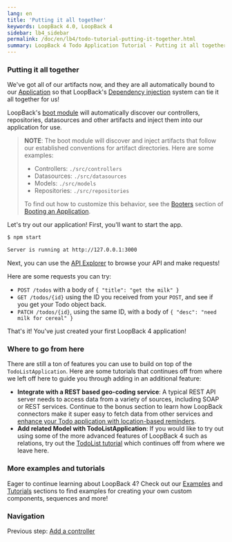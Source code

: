 ```yaml
---
lang: en
title: 'Putting it all together'
keywords: LoopBack 4.0, LoopBack 4
sidebar: lb4_sidebar
permalink: /doc/en/lb4/todo-tutorial-putting-it-together.html
summary: LoopBack 4 Todo Application Tutorial - Putting it all together
---
```


### Putting it all together

We've got all of our artifacts now, and they are all automatically bound to our
[Application](Application.md) so that LoopBack's
[Dependency injection](Dependency-injection.md) system can tie it all together
for us!

LoopBack's
[boot module](https://github.com/strongloop/loopback-next/tree/master/packages/boot)
will automatically discover our controllers, repositories, datasources and other
artifacts and inject them into our application for use.

> **NOTE**: The boot module will discover and inject artifacts that follow our
> established conventions for artifact directories. Here are some examples:
>
> - Controllers: `./src/controllers`
> - Datasources: `./src/datasources`
> - Models: `./src/models`
> - Repositories: `./src/repositories`
>
> To find out how to customize this behavior, see the
> [Booters](Booting-an-Application.md#booters) section of
> [Booting an Application](Booting-an-Application.md).

Let's try out our application! First, you'll want to start the app.

```sh
$ npm start

Server is running at http://127.0.0.1:3000
```

Next, you can use the [API Explorer](http://localhost:3000/explorer) to browse
your API and make requests!

Here are some requests you can try:

- `POST /todos` with a body of `{ "title": "get the milk" }`
- `GET /todos/{id}` using the ID you received from your `POST`, and see if you
  get your Todo object back.
- `PATCH /todos/{id}`, using the same ID, with a body of
  `{ "desc": "need milk for cereal" }`

That's it! You've just created your first LoopBack 4 application!

### Where to go from here

There are still a ton of features you can use to build on top of the
`TodoListApplication`. Here are some tutorials that continues off from where we
left off here to guide you through adding in an additional feature:

- **Integrate with a REST based geo-coding service**: A typical REST API server
  needs to access data from a variety of sources, including SOAP or REST
  services. Continue to the bonus section to learn how LoopBack connectors make
  it super easy to fetch data from other services and
  [enhance your Todo application with location-based reminders](todo-tutorial-geocoding-service.md).
- **Add related Model with TodoListApplication**: If you would like to try out
  using some of the more advanced features of LoopBack 4 such as relations, try
  out the
  [TodoList tutorial](https://loopback.io/doc/en/lb4/todo-list-tutorial.html)
  which continues off from where we leave here.

### More examples and tutorials

Eager to continue learning about LoopBack 4? Check out our
[Examples](Examples.md) and [Tutorials](Tutorials.md) sections to find examples
for creating your own custom components, sequences and more!

### Navigation

Previous step: [Add a controller](todo-tutorial-controller.md)
